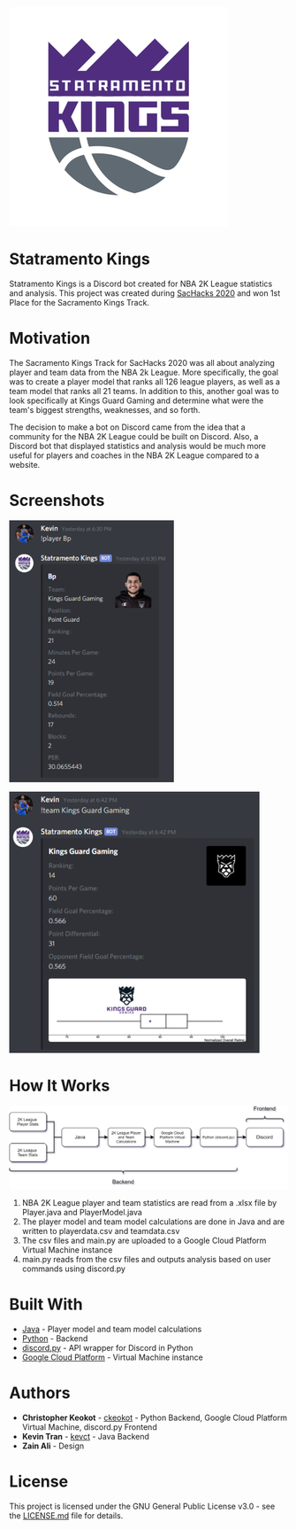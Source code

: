 ![Statramento Kings Logo](/logo.jpg)

# Statramento Kings
Statramento Kings is a Discord bot created for NBA 2K League statistics and analysis. This project was created during [SacHacks 2020](https://sachacks-2020.devpost.com/) and won 1st Place for the Sacramento Kings Track.

# Motivation
The Sacramento Kings Track for SacHacks 2020 was all about analyzing player and team data from the NBA 2k League. More specifically, the goal was to create a player model that ranks all 126 league players, as well as a team model that ranks all 21 teams. In addition to this, another goal was to look specifically at Kings Guard Gaming and determine what were the team's biggest strengths, weaknesses, and so forth.

The decision to make a bot on Discord came from the idea that a community for the NBA 2K League could be built on Discord. Also, a Discord bot that displayed statistics and analysis would be much more useful for players and coaches in the NBA 2K League compared to a website.

# Screenshots
![Player Stats Screenshot](/screenshot_2.png)

![Team Stats Screenshot](/screenshot_1.png)

# How It Works
![How It Works Flowchart](/flowchart.png)

1. NBA 2K League player and team statistics are read from a .xlsx file by Player.java and PlayerModel.java
2. The player model and team model calculations are done in Java and are written to playerdata.csv and teamdata.csv
3. The csv files and main.py are uploaded to a Google Cloud Platform Virtual Machine instance
4. main.py reads from the csv files and outputs analysis based on user commands using discord.py

# Built With
* [Java](https://www.java.com/) - Player model and team model calculations
* [Python](https://www.python.org/) - Backend
* [discord.py](https://github.com/Rapptz/discord.py) - API wrapper for Discord in Python
* [Google Cloud Platform](https://cloud.google.com/) - Virtual Machine instance

# Authors
* **Christopher Keokot** - [ckeokot](https://github.com/ckeokot) - Python Backend, Google Cloud Platform Virtual Machine, discord.py Frontend
* **Kevin Tran** - [kevct](https://github.com/kevct) - Java Backend
* **Zain Ali** - Design

# License
This project is licensed under the GNU General Public License v3.0 - see the [LICENSE.md](https://github.com/ckeokot/statramento-kings/blob/master/LICENSE.md) file for details.
